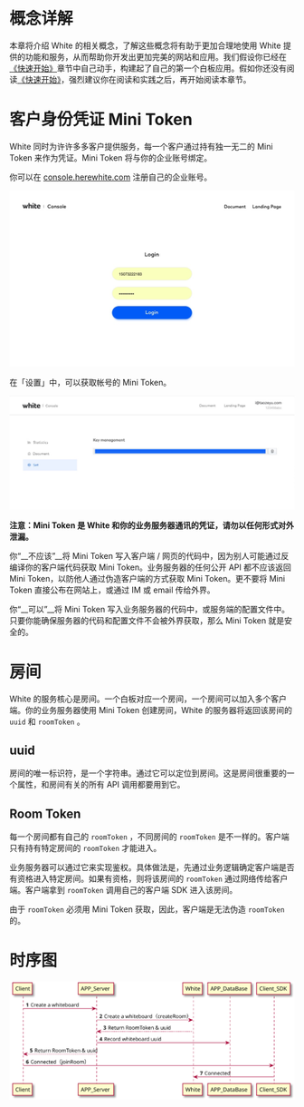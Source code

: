 # 概念详解

本章将介绍 White 的相关概念，了解这些概念将有助于更加合理地使用 White 提供的功能和服务，从而帮助你开发出更加完美的网站和应用。我们假设你已经在[《快速开始》](/zh-CN/v1/js_quickstart.md)章节中自己动手，构建起了自己的第一个白板应用。假如你还没有阅读[《快速开始》](/zh-CN/v1/js_quickstart.md)，强烈建议你在阅读和实践之后，再开始阅读本章节。

# 客户身份凭证 Mini Token

White 同时为许许多多客户提供服务，每一个客户通过持有独一无二的 Mini Token 来作为凭证。Mini Token 将与你的企业账号绑定。

你可以在 [console.herewhite.com](https://console.herewhite.com) 注册自己的企业账号。

![屏幕快照 2018-08-17 15.22.47.png | left | 747x724](./_images/console_login.jpg)

在「设置」中，可以获取帐号的 Mini Token。

![屏幕快照 2018-08-17 15.25.13.png | center | 747x394](./_images/consle_key.jpg)

__注意：Mini Token 是 White 和你的业务服务器通讯的凭证，请勿以任何形式对外泄漏。__

你“__不应该”__将 Mini Token 写入客户端 / 网页的代码中，因为别人可能通过反编译你的客户端代码获取 Mini Token。业务服务器的任何公开 API 都不应该返回 Mini Token，以防他人通过伪造客户端的方式获取 Mini Token。更不要将 Mini Token 直接公布在网站上，或通过 IM 或 email 传给外界。

你“__可以”__将 Mini Token 写入业务服务器的代码中，或服务端的配置文件中。只要你能确保服务器的代码和配置文件不会被外界获取，那么 Mini Token 就是安全的。

# 房间
White 的服务核心是房间。一个白板对应一个房间，一个房间可以加入多个客户端。你的业务服务器使用 Mini Token 创建房间，White 的服务器将返回该房间的 `uuid` 和 `roomToken` 。

## uuid
房间的唯一标识符，是一个字符串。通过它可以定位到房间。这是房间很重要的一个属性，和房间有关的所有 API 调用都要用到它。

## Room Token
每一个房间都有自己的 `roomToken` ，不同房间的 `roomToken` 是不一样的。客户端只有持有特定房间的 `roomToken` 才能进入。

业务服务器可以通过它来实现鉴权。具体做法是，先通过业务逻辑确定客户端是否有资格进入特定房间。如果有资格，则将该房间的 `roomToken` 通过网络传给客户端。客户端拿到 `roomToken` 调用自己的客户端 SDK 进入该房间。

由于 `roomToken` 必须用 Mini Token 获取，因此，客户端是无法伪造 `roomToken` 的。

# 时序图

![屏幕快照 2018-08-17 15.25.13.png | center | 747x394](./_images/white_desgin.svg)

